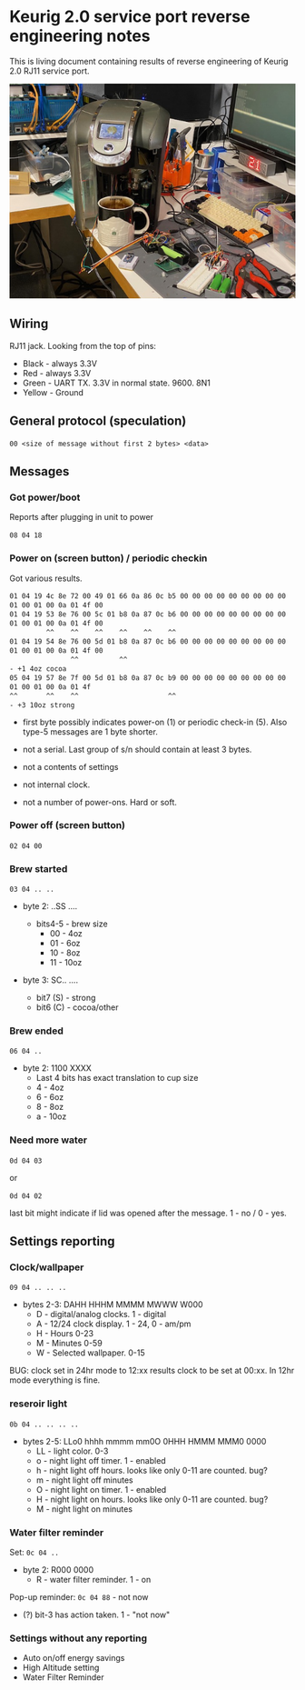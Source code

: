 # Keurig 2.0 service port reverse engineering notes

This is living document containing results of reverse engineering of Keurig 2.0 RJ11 service port.

![Image of the process](pics/IMG_0985.jpeg)

## Wiring

RJ11 jack. Looking from the top of pins:
- Black - always 3.3V
- Red - always 3.3V 
- Green - UART TX. 3.3V in normal state. 9600. 8N1
- Yellow - Ground

## General protocol (speculation)

`00 <size of message without first 2 bytes> <data>`

## Messages

### Got power/boot

Reports after plugging in unit to power

`08 04 18`

### Power on (screen button) / periodic checkin

Got various results.
```
01 04 19 4c 8e 72 00 49 01 66 0a 86 0c b5 00 00 00 00 00 00 00 00 00 01 00 01 00 0a 01 4f 00
01 04 19 53 8e 76 00 5c 01 b8 0a 87 0c b6 00 00 00 00 00 00 00 00 00 01 00 01 00 0a 01 4f 00
         ^^    ^^    ^^    ^^    ^^    ^^
01 04 19 54 8e 76 00 5d 01 b8 0a 87 0c b6 00 00 00 00 00 00 00 00 00 01 00 01 00 0a 01 4f 00
               ^^          ^^
- +1 4oz cocoa
05 04 19 57 8e 7f 00 5d 01 b8 0a 87 0c b9 00 00 00 00 00 00 00 00 00 01 00 01 00 0a 01 4f
^^       ^^    ^^                      ^^
- +3 10oz strong            
```

- first byte possibly indicates power-on (1) or periodic check-in (5). Also type-5 messages are 1 byte shorter.

- not a serial. Last group of s/n should contain at least 3 bytes.
- not a contents of settings
- not internal clock.
- not a number of power-ons. Hard or soft.


### Power off (screen button)

`02 04 00`

### Brew started

`03 04 .. ..`

- byte 2: ..SS ....
  - bits4-5 - brew size
    - 00 - 4oz
    - 01 - 6oz
    - 10 - 8oz
    - 11 - 10oz

- byte 3: SC.. ....
  - bit7 (S) - strong
  - bit6 (C) - cocoa/other

### Brew ended

`06 04 ..`

- byte 2: 1100 XXXX
  - Last 4 bits has exact translation to cup size
  - 4 - 4oz
  - 6 - 6oz
  - 8 - 8oz
  - a - 10oz

### Need more water

`0d 04 03` 

or

`0d 04 02` 

last bit might indicate if lid was opened after the message. 1 - no / 0 - yes.

## Settings reporting

### Clock/wallpaper

`09 04 .. .. ..`

- bytes 2-3: DAHH HHHM MMMM MWWW W000
  - D - digital/analog clocks. 1 - digital
  - A - 12/24 clock display. 1 - 24, 0 - am/pm
  - H - Hours 0-23
  - M - Minutes 0-59
  - W - Selected wallpaper. 0-15
  
BUG: clock set in 24hr mode to 12:xx results clock to be set at 00:xx. In 12hr mode everything is fine.

### reseroir light

`0b 04 .. .. .. ..`

- bytes 2-5: LLo0 hhhh  mmmm mm0O  0HHH HMMM  MMM0 0000
  - LL - light color. 0-3
  - o - night light off timer. 1 - enabled
  - h - night light off hours. looks like only 0-11 are counted. bug?
  - m - night light off minutes
  - O - night light on timer. 1 - enabled
  - H - night light on hours. looks like only 0-11 are counted. bug?
  - M - night light on minutes

### Water filter reminder

Set: `0c 04 ..`

- byte 2: R000 0000
  - R - water filter reminder. 1 - on

Pop-up reminder:
`0c 04 88` - not now
- (?) bit-3 has action taken. 1 - "not now"

### Settings without any reporting

- Auto on/off energy savings
- High Altitude setting
- Water Filter Reminder

